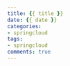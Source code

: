 ```yaml
---
title: {{ title }}
date: {{ date }}
categories: 
- springcloud
tags: 
- springcloud
comments: true
---
```

